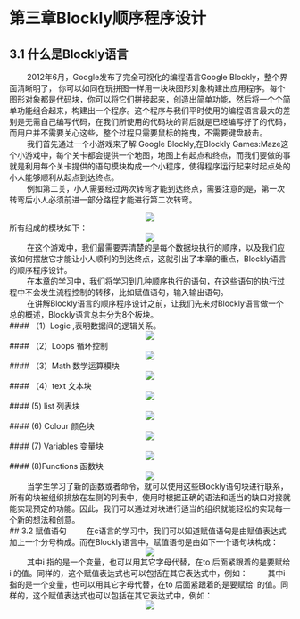 # 第三章Blockly顺序程序设计
## 3.1 什么是Blockly语言
&nbsp;&nbsp;&nbsp;&nbsp;&nbsp;&nbsp;&nbsp;&nbsp;2012年6月，Google发布了完全可视化的编程语言Google Blockly，整个界面清晰明了， 你可以如同在玩拼图一样用一块块图形对象构建出应用程序。每个图形对象都是代码块，你可以将它们拼接起来，创造出简单功能，然后将一个个简单功能组合起来，构建出一个程序。这个程序与我们平时使用的编程语言最大的差别是无需自己编写代码，在我们所使用的代码块的背后就是已经编写好了的代码，而用户并不需要关心这些，整个过程只需要鼠标的拖曳，不需要键盘敲击。<br>
&nbsp;&nbsp;&nbsp;&nbsp;&nbsp;&nbsp;&nbsp;&nbsp;我们首先通过一个小游戏来了解 Google Blockly,在Blockly Games:Maze这个小游戏中，每个关卡都会提供一个地图，地图上有起点和终点，而我们要做的事就是利用每个关卡提供的语句模块构成一个小程序，使得程序运行起来时起点处的小人能够顺利从起点到达终点。<br>
&nbsp;&nbsp;&nbsp;&nbsp;&nbsp;&nbsp;&nbsp;&nbsp;例如第二关，小人需要经过两次转弯才能到达终点，需要注意的是，第一次转弯后小人必须前进一部分路程才能进行第二次转弯。<br>
<center><img src="/assets/p25.png"/></center>
所有组成的模块如下：
<center><img src="/assets/p26.png"/></center>
&nbsp;&nbsp;&nbsp;&nbsp;&nbsp;&nbsp;&nbsp;&nbsp;在这个游戏中，我们最需要弄清楚的是每个数据块执行的顺序，以及我们应该如何摆放它才能让小人顺利的到达终点，这就引出了本章的重点，Blockly语言的顺序程序设计。<br>
&nbsp;&nbsp;&nbsp;&nbsp;&nbsp;&nbsp;&nbsp;&nbsp;在本章的学习中，我们将学习到几种顺序执行的语句，在这些语句的执行过程中不会发生流程控制的转移，比如赋值语句，输入输出语句。<br>
&nbsp;&nbsp;&nbsp;&nbsp;&nbsp;&nbsp;&nbsp;&nbsp;在讲解Blockly语言的顺序程序设计之前，让我们先来对Blockly语言做一个总的概述，Blockly语言总共分为8个板块。<br>
####  （1）Logic ,表明数据间的逻辑关系。
<center><img src="/assets/p27.png"/></center>
####  （2）Loops 循环控制
<center><img src="/assets/p28.png"/></center>
####  （3）Math 数学运算模块 
<center><img src="/assets/p29.png"/></center>
####  （4）text 文本块
<center><img src="/assets/p30.png"/></center>
####  (5) list 列表块
<center><img src="/assets/p31.png"/></center>
####  (6) Colour 颜色块
<center><img src="/assets/p32.png"/></center>
####  (7) Variables 变量块
<center><img src="/assets/p33.png"/></center>
#### (8)Functions 函数块
<center><img src="/assets/p34.png"/></center>
&nbsp;&nbsp;&nbsp;&nbsp;&nbsp;&nbsp;&nbsp;&nbsp;当学生学习了新的函数或者命令，就可以使用这些Blockly语句块进行联系，所有的块被组织排放在左侧的列表中，使用时根据正确的语法和适当的缺口对接就能实现预定的功能。因此，我们可以通过对块进行适当的组织就能轻松的实现每一个新的想法和创意。<br>
## 3.2 赋值语句
&nbsp;&nbsp;&nbsp;&nbsp;&nbsp;&nbsp;&nbsp;&nbsp;在c语言的学习中，我们可以知道赋值语句是由赋值表达式加上一个分号构成。而在Blockly语言中，赋值语句是由如下一个语句块构成：
<center><img src="/assets/p35.png"/></center>
&nbsp;&nbsp;&nbsp;&nbsp;&nbsp;&nbsp;&nbsp;&nbsp;其中i 指的是一个变量，也可以用其它字母代替，在to 后面紧跟着的是要赋给i 的值。同样的，这个赋值表达式也可以包括在其它表达式中，例如：
&nbsp;&nbsp;&nbsp;&nbsp;&nbsp;&nbsp;&nbsp;&nbsp;其中i 指的是一个变量，也可以用其它字母代替，在to 后面紧跟着的是要赋给i 的值。同样的，这个赋值表达式也可以包括在其它表达式中，例如：
<center><img src="/assets/p36.png"/></center>

